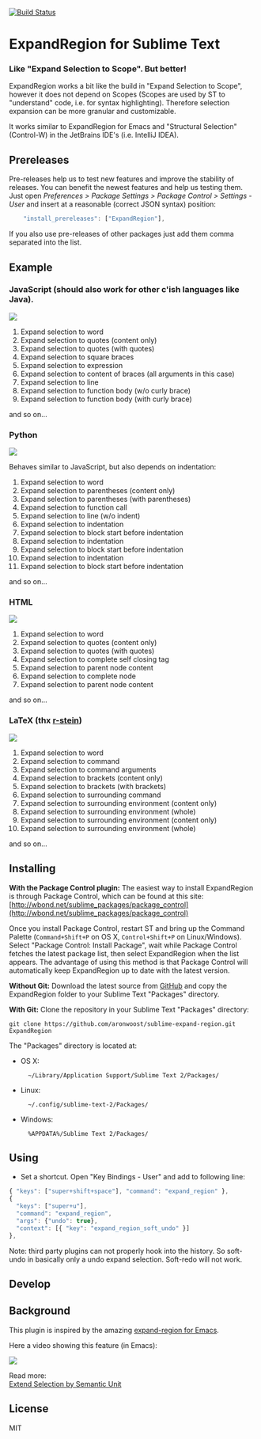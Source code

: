 [![Build Status](https://travis-ci.org/aronwoost/sublime-expand-region.png?branch=master)](https://travis-ci.org/aronwoost/sublime-expand-region)

# ExpandRegion for Sublime Text

### Like "Expand Selection to Scope". But better!

ExpandRegion works a bit like the build in "Expand Selection to Scope", however it does not depend on Scopes (Scopes are used by ST to "understand" code, i.e. for syntax highlighting). Therefore selection expansion can be more granular and customizable.

It works similar to ExpandRegion for Emacs and "Structural Selection" (Control-W) in the JetBrains IDE's (i.e. IntelliJ IDEA).

## Prereleases

Pre-releases help us to test new features and improve the stability of releases. You can benefit the newest features and help us testing them. Just open *Preferences > Package Settings > Package Control > Settings - User* and insert at a reasonable (correct JSON syntax) position: 

``` js
    "install_prereleases": ["ExpandRegion"],
```

If you also use pre-releases of other packages just add them comma separated into the list.


## Example

### JavaScript (should also work for other c'ish languages like Java).

![](http://aronwoost.github.io/expand-region.gif)

1. Expand selection to word
2. Expand selection to quotes (content only)
3. Expand selection to quotes (with quotes)
4. Expand selection to square braces
5. Expand selection to expression
6. Expand selection to content of braces (all arguments in this case)
7. Expand selection to line
8. Expand selection to function body (w/o curly brace)
9. Expand selection to function body (with curly brace)

and so on...

### Python

![](https://cloud.githubusercontent.com/assets/12573621/11763466/a55ccc34-a10b-11e5-92e8-71c5a827db2c.gif)

Behaves similar to JavaScript, but also depends on indentation:

1. Expand selection to word
2. Expand selection to parentheses (content only)
3. Expand selection to parentheses (with parentheses)
4. Expand selection to function call
5. Expand selection to line (w/o indent)
6. Expand selection to indentation
7. Expand selection to block start before indentation
8. Expand selection to indentation
9. Expand selection to block start before indentation
10. Expand selection to indentation
11. Expand selection to block start before indentation

and so on...

### HTML

![](http://aronwoost.github.io/expand-to-html.gif)

1. Expand selection to word
2. Expand selection to quotes (content only)
3. Expand selection to quotes (with quotes)
4. Expand selection to complete self closing tag
5. Expand selection to parent node content
6. Expand selection to complete node
7. Expand selection to parent node content

and so on...

### LaTeX (thx [r-stein](https://github.com/r-stein))

![](https://cloud.githubusercontent.com/assets/12573621/11544524/994770b4-9942-11e5-9ffc-9819d50048b6.gif)

1. Expand selection to word
2. Expand selection to command
3. Expand selection to command arguments
4. Expand selection to brackets (content only)
5. Expand selection to brackets (with brackets)
6. Expand selection to surrounding command
7. Expand selection to surrounding environment (content only)
8. Expand selection to surrounding environment (whole)
9. Expand selection to surrounding environment (content only)
10. Expand selection to surrounding environment (whole)

and so on...

## Installing

**With the Package Control plugin:** The easiest way to install ExpandRegion is through Package Control, which can be found at this site: [http://wbond.net/sublime_packages/package_control](http://wbond.net/sublime_packages/package_control)

Once you install Package Control, restart ST and bring up the Command Palette (`Command+Shift+P` on OS X, `Control+Shift+P` on Linux/Windows). Select "Package Control: Install Package", wait while Package Control fetches the latest package list, then select ExpandRegion when the list appears. The advantage of using this method is that Package Control will automatically keep ExpandRegion up to date with the latest version.

**Without Git:** Download the latest source from [GitHub](https://github.com/aronwoost/sublime-expand-region) and copy the ExpandRegion folder to your Sublime Text "Packages" directory.

**With Git:** Clone the repository in your Sublime Text "Packages" directory:

    git clone https://github.com/aronwoost/sublime-expand-region.git ExpandRegion


The "Packages" directory is located at:

* OS X:

        ~/Library/Application Support/Sublime Text 2/Packages/

* Linux:

        ~/.config/sublime-text-2/Packages/

* Windows:

        %APPDATA%/Sublime Text 2/Packages/

## Using

- Set a shortcut.
  Open "Key Bindings - User" and add to following line: 
``` js
{ "keys": ["super+shift+space"], "command": "expand_region" },
{
  "keys": ["super+u"],
  "command": "expand_region",
  "args": {"undo": true},
  "context": [{ "key": "expand_region_soft_undo" }]
},
```
Note: third party plugins can not properly hook into the history. So soft-undo in basically only a undo expand selection. Soft-redo will not work.


## Develop

## Background

This plugin is inspired by the amazing [expand-region for Emacs](https://github.com/magnars/expand-region.el).

Here a video showing this feature (in Emacs):  

[![](http://img.youtube.com/vi/_RvHz3vJ3kA/0.jpg)](http://www.youtube.com/watch?v=_RvHz3vJ3kA?feature=player_embedded&v=M)

Read more:  
[Extend Selection by Semantic Unit](http://ergoemacs.org/emacs/syntax_tree_walk.html)

## License

MIT
